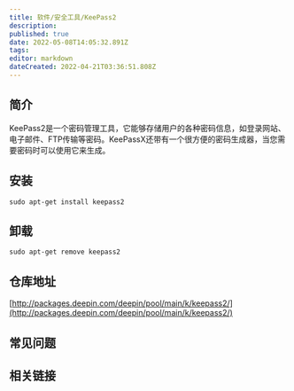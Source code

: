 ```yaml
---
title: 软件/安全工具/KeePass2
description: 
published: true
date: 2022-05-08T14:05:32.891Z
tags: 
editor: markdown
dateCreated: 2022-04-21T03:36:51.808Z
---
```


## 简介

KeePass2是一个密码管理工具，它能够存储用户的各种密码信息，如登录网站、电子邮件、FTP传输等密码。KeePassX还带有一个很方便的密码生成器，当您需要密码时可以使用它来生成。

## 安装

`sudo apt-get install keepass2`

## 卸载

`sudo apt-get remove keepass2`

## 仓库地址

[http://packages.deepin.com/deepin/pool/main/k/keepass2/](http://packages.deepin.com/deepin/pool/main/k/keepass2/)


## 常见问题


## 相关链接